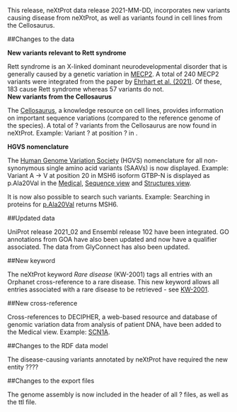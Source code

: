This release, neXtProt data release 2021-MM-DD, incorporates new variants causing disease from neXtProt, as well as variants found in cell lines from the Cellosaurus.

##Changes to the data

**New variants relevant to Rett syndrome**

Rett syndrome is an X-linked dominant neurodevelopmental disorder that is generally caused by a genetic variation in [MECP2](../entry/NX_P51608/medical). A total of 240 MECP2 variants were integrated from the paper by [Ehrhart et al. (2021)](https://doi.org/10.1038/s41597-020-00794-7). Of these, 183 cause Rett syndrome whereas 57 variants do not.  
**New variants from the Cellosaurus**

The [Cellosaurus](https://web.expasy.org/cellosaurus/), a knowledge resource on cell lines, provides information on important sequence variations (compared to the reference genome of the species). A total of ? variants from the Cellosaurus are now found in neXtProt. Example: Variant ? at position ? in [](../entry/NX_/sequence).

**HGVS nomenclature**

The [Human Genome Variation Society](https://varnomen.hgvs.org/) (HGVS) nomenclature for all non-synonymous single amino acid variants (SAAVs) is now displayed. Example: Variant A -> V at position 20 in MSH6 isoform GTBP-N is displayed as p.Ala20Val in the [Medical](../entry/NX_P52701/medical), [Sequence view](../entry/NX_P52701/sequence) and [Structures view](../entry/NX_P52701/structures).

It is now also possible to search such variants. Example: Searching in proteins for [p.Ala20Val](../proteins/search?query=p.Ala20Val) returns MSH6.

##Updated data

UniProt release 2021_02 and Ensembl release 102 have been integrated. GO annotations from GOA have also been updated and now have a qualifier associated. The data from GlyConnect has also been updated.

##New keyword

The neXtProt keyword _Rare disease_ (KW-2001) tags all entries with an Orphanet cross-reference to a rare disease. This new keyword allows all entries associated with a rare disease to be retrieved - see [KW-2001](../term/KW-2001).

##New cross-reference

Cross-references to DECIPHER, a web-based resource and database of genomic variation data from analysis of patient DNA, have been added to the Medical view. Example: [SCN1A](../entry/NX_P35498/medical).

##Changes to the RDF data model

The disease-causing variants annotated by neXtProt have required the new entity ????

##Changes to the export files

The genome assembly is now included in the header of all ? files, as well as the ttl file.

